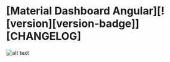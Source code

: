# [Material Dashboard Angular][![version][version-badge]][CHANGELOG]

![alt text](http://s3.amazonaws.com/creativetim_bucket/products/53/original/opt_md_angular_thumbnail.jpg "Material Dashboard Angular")
